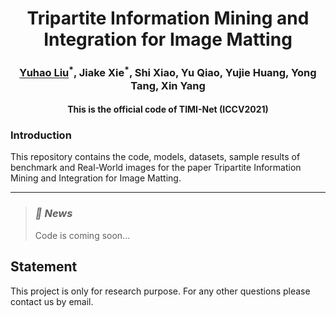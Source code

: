 
<h1 align="center">Tripartite Information Mining and Integration for Image Matting</h1>
<h3 align="center"><a href="https://wukaoliu.github.io/" style="color:black,">Yuhao Liu</a><sup>*</sup>, Jiake Xie<sup>*</sup>, Shi Xiao, Yu Qiao, Yujie Huang, Yong Tang, Xin Yang</h3>
<h4 align="center">This is the official code of TIMI-Net (ICCV2021)</h4>
<h3>Introduction</h3>
This repository contains the code, models, datasets, sample results of benchmark and Real-World images for the paper Tripartite Information Mining and Integration for Image Matting.

***
>
><h3><strong><i>🚀 News</i></strong></h3>
>Code is coming soon...

## Statement
This project is only for research purpose. For any other questions please contact us by email.

